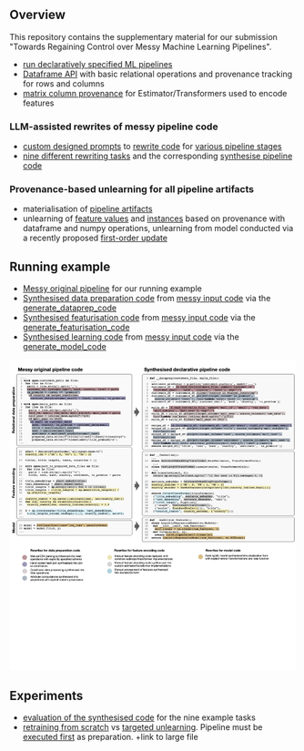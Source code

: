 ## Overview

This repository contains the supplementary material for our submission "Towards Regaining Control over
Messy Machine Learning Pipelines".

 * [run declaratively specified ML pipelines](lester/classification.py)
 * [Dataframe API](lester/__init__.py) with basic relational operations and provenance tracking for rows and columns
 * [matrix column provenance](lester/feature_provenance.py) for Estimator/Transformers used to encode features

### LLM-assisted rewrites of messy pipeline code

 * [custom designed prompts](lester/rewrite/prompts.py) to [rewrite code](lester/rewrite/__init__.py) for [various pipeline stages](lester/benchmark/__init__.py)
 * [nine different rewriting tasks](lester/benchmark) and the corresponding [synthesise pipeline code](synthesised_code.py)

### Provenance-based unlearning for all pipeline artifacts

 * materialisation of [pipeline artifacts](lester/unlearning/artifacts.py)
 * unlearning of [feature values](lester/unlearning/feature_deletion.py) and [instances](lester/unlearning/instance_deletion.py) based on provenance with dataframe and numpy operations, unlearning from model conducted via a recently proposed [first-order update](https://www.ndss-symposium.org/wp-content/uploads/2023/02/ndss2023_s87_paper.pdf)

## Running example

 * [Messy original pipeline](messy_original_pipeline.py) for our running example
 *  [Synthesised data preparation code](synthesised_code.py#L2) from [messy input code](lester/benchmark/creditcard_dataprep.py)  via the [generate_dataprep_code](lester/rewrite/__init__.py#L17)
 *  [Synthesised featurisation code](synthesised_code.py#L117) from [messy input code](lester/benchmark/creditcard_featurisation.py) via the [generate_featurisation_code](lester/rewrite/__init__.py#L40)
 *  [Synthesised learning code](synthesised_code.py#L117) from [messy input code](lester/benchmark/sklearnlogreg_model.py) via the  [generate_model_code](lester/rewrite/__init__.py#L54)

![screenshot](running-example.jpg)

## Experiments

* [evaluation of the synthesised code](experiment__rewrite.py) for the nine example tasks
* [retraining from scratch](experiment__retraining_time.py) vs [targeted unlearning](experiment__unlearning.py). Pipeline must be [executed first](run_rewritten_pipeline.py) as preparation. +link to large file
  
